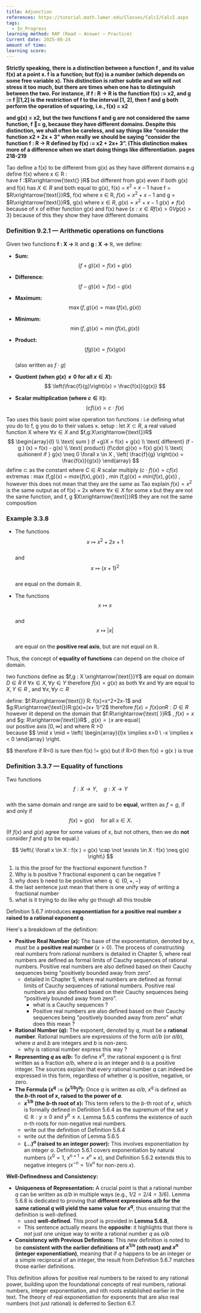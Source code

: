 ```yaml
---
title: Adjunction
references: https://tutorial.math.lamar.edu/Classes/CalcI/CalcI.aspx
tags:
  - In_Progress
learning method: RAP (Read – Answer – Practice)
Current date: 2025-08-24
amount of time:
learning score:
---
```

**Strictly speaking, there is a distinction between a function f , and its value f(x) at a point x. f is a function; but f(x) is a number (which depends on some free variable x). This distinction is rather subtle and we will not stress it too much, but there are times when one has to distinguish between the two. For instance, if f : R → R is the function f(x) := x2, and g := f |[1,2] is the restriction of f to the interval [1, 2], then f and g both perform the operation of squaring, i.e., f(x) = x2**

**and g(x) = x2, but the two functions f and g are not considered the same function, f = g, because they have different domains. Despite this distinction, we shall often be careless, and say things like “consider the function x2 + 2x + 3” when really we should be saying “consider the function f : R → R defined by f(x) := x2 + 2x+ 3”. (This distinction makes more of a difference when we start doing things like differentiation.** **pages 218-219** 

Tao define  a f(x) to be different  from g(x) as they have different domains 
e.g 
define  f(x) where x $\in$ R :  
have f  :$R\xrightarrow{\text{} }R$ but different from g(x) even if both g(x) and f(x) has  $X\in R$ and both equal to g(x), f(x) = $x^2+x-1$
have f = $R\xrightarrow{\text{}}R$, f(x) where x $\in$ R, $f(x)=x^2 + x -1$
and g  = $R\xrightarrow{\text{}}R$, g(x) where  $x\in R$, $g(x) =x^2+ x-1$ 
$g(x)\neq f(x)$ because of x of either function g(x) and f(x) have 
$\left\{ x : x \in R f(x) > 0 V g( x) >3 \right\}$ because of this they show they have different domains 



### Definition 9.2.1 — Arithmetic operations on functions  

Given two functions **f : X → ℝ** and **g : X → ℝ**, we define:  

- **Sum:**  
  $$
  (f + g)(x) = f(x) + g(x)
  $$  

- **Difference:**  
  $$
  (f - g)(x) = f(x) - g(x)
  $$  

- **Maximum:**  
  $$
  \max(f, g)(x) = \max(f(x), g(x))
  $$  

- **Minimum:**  
  $$
  \min(f, g)(x) = \min(f(x), g(x))
  $$  

- **Product:**  
  $$
  (fg)(x) = f(x)g(x)
  $$  
  (also written as $f \cdot g$)  

- **Quotient (when $g(x) \neq 0$ for all $x \in X$):**  
  $$
  \left(\frac{f}{g}\right)(x) = \frac{f(x)}{g(x)}
  $$  

- **Scalar multiplication (where $c \in \mathbb{R}$):**  
  $$
  (cf)(x) = c \cdot f(x)
  $$  



Tao uses  this basic point wise operation ton functions : i.e defining  what you do to f, g you do to their values x.
setup : 
let $X\subset R$, a real valued function X where $\forall x\in X$ and  $f,g:X\xrightarrow{\text{}}R$ 
$$
\begin{array}{l} \\
\text{ sum }  (f +g)X  =  f(x) + g(x)  \\
\text{ different}  (f - g ) (x)  = f(x)  - g(x)  \\
\text{ product} (f\cdot g)(x)   =  f(x) g(x)   \\
\text{ quitionent if } g(x) \neq 0 \forall x \in X , \left( \frac{f}{g} \right)(x)   = \frac{f(x)}{g(x)}  
\end{array}
$$
define $\subset$ as the constant where $C \in R$ scalar multiply $(c \cdot f)(x)  =cf(x)$ 
extremas : 
max (f,g)(x)   =  $max\left\{ f( x) , g(x) \right\}$  , 
min (f,g)(x)   =  $min\left\{ f( x) , g(x) \right\}$  , 
however  this does not  mean that they are the same as Tao explain $f(x)=x^2$ is the same output  as of f(x) = 2x where $\forall x \in X$  for some x  but they are not the same function, and  f, g $X\xrightarrow{\text{}}R$ they are not the same composition  


### Example 3.3.8  

- The functions  
  $$
  x \mapsto x^2 + 2x + 1
  $$  
  and  
  $$
  x \mapsto (x+1)^2
  $$  
  are equal on the domain $\mathbb{R}$.  

- The functions  
  $$
  x \mapsto x
  $$  
  and  
  $$
  x \mapsto |x|
  $$  
  are equal on the **positive real axis**, but are not equal on $\mathbb{R}$.  

Thus, the concept of **equality of functions** can depend on the choice of domain.  



two functions define as $f,g : X \xrightarrow{\text{}}Y$ are equal on domain $D\in R$  if $\forall x \in X,\forall y \in Y$ therefore $f(x)=g(x)$ as  both  $\forall x \text{ and } \forall y$ are equal to $X,Y\in R$ , and  $\forall x,\forall y\subset R$ 

define: 
$f:R\xrightarrow{\text{}} R: f(x)=x^2+2x-1$
and 
$g:R\xrightarrow{\text{}}R:g(x)=(x+ 1)^2$ 
therefore 
$f(x)=f(x)on R:D\in R$
however  iit depend on the domain that $f:R\xrightarrow{\text{ }}R$ , $f(x)=x$ and $g: R\xrightarrow{\text{}}R$ , $g(x)=\mid x \text{ are equal} \mid$  
our positive axis $[0,\infty]$ and where R >0  
because 
$$
\mid x \mid  =  \left\{ \begin{array}{l}x  \implies  x>0 \\
-x  \implies x  < 0 
\end{array} \right.
 
$$
therefore if R<0 is ture then f(x) != g(x)  but if R>0 then  f(x)  = g(x )  is true 



### Definition 3.3.7 — Equality of functions  

Two functions  
$$
f : X \to Y, \quad g : X \to Y
$$  
with the same domain and range are said to be **equal**, written as $f = g$, if and only if  
$$
f(x) = g(x) \quad \text{for all } x \in X.
$$  

(If $f(x)$ and $g(x)$ agree for some values of $x$, but not others, then we do **not** consider $f$ and $g$ to be equal.)  


$$
\left\{ \forall x \in  X : f(x )  = g(x) \cap \not \exists \in X : f(x)  \neq g(x)   \right\} 
$$






1.  is this the proof for the fractional exponent function ? 
2. Why is b positive ? fractional exponent q can be negative ? 
3. why does b need to be positive when q $\in \left\{ 0 , + , -  \right\}$ 
4. the last sentence just mean that there is one unify way of writing a fractional number  
5. what is it trying to do like why go though all this trouble 

Definition 5.6.7 introduces **exponentiation for a positive real number $x$ raised to a rational exponent $q$**.

Here's a breakdown of the definition:

- **Positive Real Number ($x$):** The base of the exponentiation, denoted by $x$, must be a **positive real number** ($x > 0$). The process of constructing real numbers from rational numbers is detailed in Chapter 5, where real numbers are defined as formal limits of Cauchy sequences of rational numbers. Positive real numbers are also defined based on their Cauchy sequences being "positively bounded away from zero". 
	- detailed in Chapter 5, where real numbers are defined as formal limits of Cauchy sequences of rational numbers. Positive real numbers are also defined based on their Cauchy sequences being "positively bounded away from zero". 
		- what is a Cauchy sequences ? 
		-  Positive real numbers are also defined based on their Cauchy sequences being "positively bounded away from zero" what does this mean ? 
- **Rational Number ($q$):** The exponent, denoted by $q$, must be a **rational number**. Rational numbers are expressions of the form $a//b$ (or $a/b$), where $a$ and $b$ are integers and $b$ is non-zero.
	- why is rational number express this way ? 
- **Representing $q$ as $a/b$:** To define $x^q$, the rational exponent $q$ is first written as a fraction $a/b$, where $a$ is an integer and $b$ is a positive integer. The sources explain that every rational number $q$ can indeed be expressed in this form, regardless of whether $q$ is positive, negative, or zero.
- **The Formula ($x^q := (x^{1/b})^a$):** Once $q$ is written as $a/b$, $x^q$ is defined as **the $b$-th root of $x$, raised to the power of $a$**.
    - **$x^{1/b}$ (the $b$-th root of $x$):** This term refers to the $b$-th root of $x$, which is formally defined in Definition 5.6.4 as the supremum of the set ${y \in \mathbb{R} : y \geq 0 \text{ and } y^b \leq x}$. Lemma 5.6.5 confirms the existence of such $n$-th roots for non-negative real numbers. 
    - write out the definition of Definition 5.6.4  
    -  write out the definition of  Lemma 5.6.5  
    - **$(...)^a$ (raised to an integer power):** This involves exponentiation by an integer $a$. Definition 5.6.1 covers exponentiation by natural numbers ($x^0 = 1$, $x^{n+1} = x^n \times x$), and Definition 5.6.2 extends this to negative integers ($x^{-n} = 1/x^n$ for non-zero $x$).

**Well-Definedness and Consistency:**

- **Uniqueness of Representation:** A crucial point is that a rational number $q$ can be written as $a/b$ in multiple ways (e.g., $1/2 = 2/4 = 3/6$). Lemma 5.6.8 is dedicated to proving that **different expressions $a/b$ for the same rational $q$ will yield the same value for $x^q$**, thus ensuring that the definition is well-defined. 
	- used **well-defined**. This proof is provided in **Lemma 5.6.8**,  
	- This sentence actually means the **opposite**: it highlights that there is _not_ just one unique way to write a rational number $q$ as $a/b$
- **Consistency with Previous Definitions:** This new definition is noted to be **consistent with the earlier definitions of $x^{1/n}$ (nth root) and $x^n$ (integer exponentiation)**, meaning that if $q$ happens to be an integer or a simple reciprocal of an integer, the result from Definition 5.6.7 matches those earlier definitions.

This definition allows for positive real numbers to be raised to any rational power, building upon the foundational concepts of real numbers, rational numbers, integer exponentiation, and nth roots established earlier in the text. The theory of real exponentiation for exponents that are also real numbers (not just rational) is deferred to Section 6.7. 






